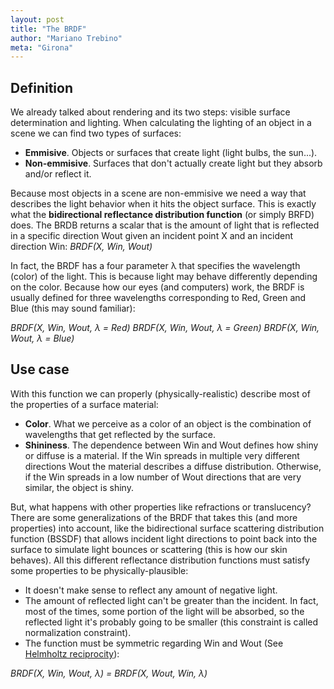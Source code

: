 ```yaml
---
layout: post
title: "The BRDF"
author: "Mariano Trebino"
meta: "Girona"
---
```


## Definition

We already talked about rendering and its two steps: visible surface determination and lighting. When calculating the lighting of an object in a scene we can find two types of surfaces:
- __Emmisive__. Objects or surfaces that create light (light bulbs, the sun...).
- __Non-emmisive__. Surfaces that don't actually create light but they absorb and/or reflect it.

Because most objects in a scene are non-emmisive we need a way that describes the light behavior when it hits the object surface. This is exactly what the __bidirectional reflectance distribution function__ (or simply BRFD) does. The BRDB returns a scalar that is the amount of light that is reflected in a specific direction Wout given an incident point X and an incident direction Win:
_BRDF(X, Win, Wout)_

In fact, the BRDF has a four parameter λ that specifies the wavelength (color) of the light. This is because light may behave differently depending on the color. Because how our eyes (and computers) work, the BRDF is usually defined for three wavelengths corresponding to Red, Green and Blue (this may sound familiar):

_BRDF(X, Win, Wout, λ = Red)_
_BRDF(X, Win, Wout, λ = Green)_
_BRDF(X, Win, Wout, λ = Blue)_

## Use case

With this function we can properly (physically-realistic) describe most of the properties of a surface material:
- __Color__. What we perceive as a color of an object is the combination of wavelengths that get reflected by the surface.
- __Shininess__. The dependence between Win and Wout defines how shiny or diffuse is a material. If the Win spreads in multiple very different directions Wout the material describes a diffuse distribution. Otherwise, if the Win spreads in a low number of Wout directions that are very similar, the object is shiny.

But, what happens with other properties like refractions or translucency? There are some generalizations of the BRDF that takes this (and more properties) into account, like the bidirectional surface scattering distribution function (BSSDF) that allows incident light directions to point back into the surface to simulate light bounces or scattering (this is how our skin behaves). All this different reflectance distribution functions must satisfy some properties to be physically-plausible:
- It doesn't make sense to reflect any amount of negative light.
- The amount of reflected light can't be greater than the incident. In fact, most of the times, some portion of the light will be absorbed, so the reflected light it's probably going to be smaller (this constraint is called normalization constraint).
- The function must be symmetric regarding Win and Wout (See [Helmholtz reciprocity](https://en.wikipedia.org/wiki/Helmholtz_reciprocity)):

_BRDF(X, Win, Wout, λ) = BRDF(X, Wout, Win, λ)_